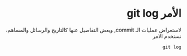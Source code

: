 <div dir="rtl">

# الأمر git log

لاستعراض عمليات الـ commit, وبعض التفاصيل عنها كالتاريخ والرسائل والمساهم، نستخدم الامر 

`git log`


 </div>

